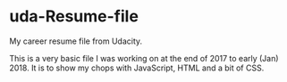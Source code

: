 # uda-Resume-file
My career resume file from Udacity.

This is a very basic file I was working on at the end of 2017 to early (Jan) 2018. It is to show my chops with JavaScript, HTML and a bit of CSS.
